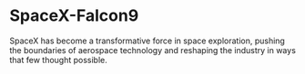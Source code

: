 # SpaceX-Falcon9
SpaceX has become a transformative force in space exploration, pushing the boundaries of aerospace technology and reshaping the industry in ways that few thought possible. 
